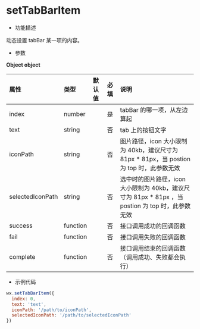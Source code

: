 # setTabBarItem

- 功能描述

动态设置 tabBar 某一项的内容。

- 参数

**Object object**

| 属性             | 类型     | 默认值 | 必填 | 说明                                                         |
| :--------------- | :------- | :----- | :--- | :----------------------------------------------------------- |
| index            | number   |        | 是   | tabBar 的哪一项，从左边算起                                  |
| text             | string   |        | 否   | tab 上的按钮文字                                             |
| iconPath         | string   |        | 否   | 图片路径，icon 大小限制为 40kb，建议尺寸为 81px * 81px，当 postion 为 top 时，此参数无效 |
| selectedIconPath | string   |        | 否   | 选中时的图片路径，icon 大小限制为 40kb，建议尺寸为 81px * 81px ，当 postion 为 top 时，此参数无效 |
| success          | function |        | 否   | 接口调用成功的回调函数                                       |
| fail             | function |        | 否   | 接口调用失败的回调函数                                       |
| complete         | function |        | 否   | 接口调用结束的回调函数（调用成功、失败都会执行）             |

- 示例代码

```js
wx.setTabBarItem({
  index: 0,
  text: 'text',
  iconPath: '/path/to/iconPath',
  selectedIconPath: '/path/to/selectedIconPath'
})
```